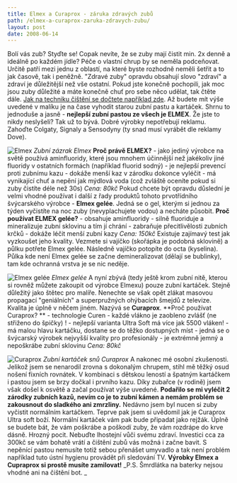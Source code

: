 ```yaml
---
title: Elmex a Curaprox - záruka zdravých zubů
path: /elmex-a-curaprox-zaruka-zdravych-zubu/
layout: post
date: 2008-06-14
---
```


Bolí vás zub? Styďte se! Copak nevíte, že se zuby mají čistit min. 2x denně a ideálně po každém jídle? Péče o vlastní chrup by se neměla podceňovat. Určitě patří mezi jednu z oblastí, na které byste rozhodně neměli šetřit a to jak časově, tak i peněžně. "Zdravé zuby" opravdu obsahují slovo "zdraví" a zdraví je důležitější než vše ostatní. Pokud jste konečně pochopili, jak moc jsou zuby důležité a máte konečně chuť pro sebe něco udělat, tak čtěte dále. [Jak na techniku čištění se dočtete například zde](http://www.zubari.cz/hygiena/navody/jakcistit.php). Až budete mít výše uvedené v malíku je na čase vyhodit starou zubní pastu a kartáček. Shrnu to jednoduše a jasně - **nejlepší zubní pastou ze všech je ELMEX**. Že jste to nikdy neslyšeli? Tak už to bývá. Dobré výrobky nepotřebují reklamu. Zahoďte Colgaty, Signaly a Sensodyny (ty snad musí vyrábět dle reklamy Dove). 

![Elmex](../wp-legacy-content/elmex.jpg) _Zubní zázrak Elmex_ **Proč právě ELMEX?** \- jako jediný výrobce na světě používá aminfluoridy, které jsou mnohem účinnější než jakékoliv jiné fluoridy v ostatních formách (například fluorid sodný) \- je nejlepší prevencí proti zubnímu kazu \- dokáže menší kaz v zárodku dokonce vyléčit \- má vynikající chuť a nepění jak mýdlová voda (což zvláště oceníte pokud si zuby čistíte déle než 30s) _Cena: 80kč_ Pokud chcete být opravdu důslední je velmi vhodné používat i další z řady produktů tohoto prvotřídního švýcarského výrobce - **Elmex gelée**. Jedná se o gel, kterým si jednou za týden vyčistíte na noc zuby (nevyplachujete vodou) a necháte působit. **Proč používat ELMEX gelée?** \- obsahuje aminfluoridy \- silně fluoriduje a mineralizuje zubní sklovinu a tím jí chrání \- zabraňuje přecitlivělosti zubních krčků \- dokáže léčit menší zubní kazy _Cena: 150kč_ Existuje zajímavý test jak vyzkoušet jeho kvality. Vezmete si vajíčko (skořápka je podobná sklovině) a půlku potřete Elmex gelée. Následně vajíčko potopíte do octa (kyselina). Půlka kde není Elmex gelée se začne demineralizovat (dělají se bublinky), tam kde ochranná vrstva je se nic neděje. 

![Elmex gelée](../wp-legacy-content/elmex_gelee.jpg) _Elmex gelée_ A nyní zbývá (tedy ještě krom zubní nitě, kterou si rovněž můžete zakoupit od výrobce Elmexu) pouze zubní kartáček. Stejně důležitý jako štětec pro malíře. Nenechte se však opět zlákat masovou propagací "geniálních" a superpružných ohýbacích šmejdů z televize. Kvalita je úplně v něčem jiném. Nazývá se **Curaprox**. **Proč používat Curaprox? ** \- technologie Curen - každé vlákno je zaobleno zvlášť (ne střiženo do špičky) ! \- nejlepší varianta Ultra Soft má více jak 5500 vláken! \- má malou hlavu kartáčku, dostane se do těžko dostupných míst \- jedná se o švýcarský výrobek nejvyšší kvality pro profesionály \- je extrémně jemný a nepoškrábe zubní sklovinu _Cena: 80kč_

![Curaprox](../wp-legacy-content/curaprox.jpg) _Zubní kartáček snů Curaprox_ A nakonec mé osobní zkušenosti. Jelikož jsem se nenarodil zrovna s dokonalým chrupem, stihl mě těžký osud nošení fixních rovnátek. V kombinaci s dětskou leností a špatným kartáčkem i pastou jsem se brzy dočkal i prvního kazu. Díky zubařce (v rodině) jsem však došel k osvětě a začal používat výše uvedené. **Podařilo se mi vyléčit 2 zárodky zubních kazů, nevím co je to zubní kámen a nemám problém se zakousnout do sladkého ani zmrzliny.** Nedávno jsem byl nucen si zuby vyčistit normálním kartáčkem. Teprve pak jsem si uvědomil jak je Curaprox Ultra soft boží. Normální kartáček vám pak bude připadat jako rejžák. Úplně se budete bát, že vám poškrábe a poškodí zuby, že vám rozdrápe do krve dásně. Hrozný pocit. Nebuďte lhostejní vůči svému zdraví. Investici cca za 300kč se vám bohatě vrátí a čištění zubů vás možná i začne bavit. S nepěnící pastou nemusíte totiž sebou přenášet umyvadlo a tak není problém například tuto ústní hygienu provádět při sledování TV. **Výrobky Elmex a Cupraprox si prostě musíte zamilovat!** _P.S. Šmrdlátka na baterky nejsou vhodné ani na čištění bot. _

